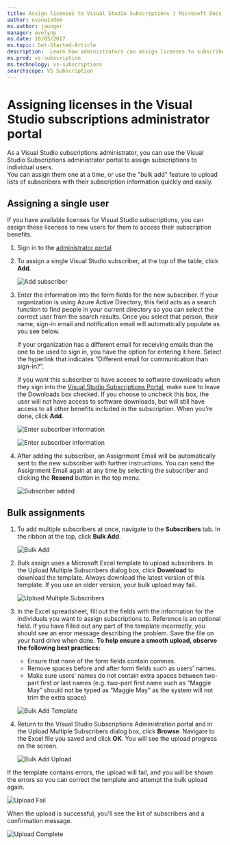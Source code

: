 ```yaml
---
title: Assign licenses to Visual Studio Subscriptions | Microsoft Docs
author: evanwindom
ms.author: jaunger
manager: evelynp
ms.date: 10/03/2017
ms.topic: Get-Started-Article
description:  Learn how administrators can assign licenses to subscribers
ms.prod: vs-subscription
ms.technology: vs-subscriptions
searchscope: VS Subscription
---
```


# Assigning licenses in the Visual Studio subscriptions administrator portal

As a Visual Studio subscriptions administrator, you can use the Visual Studio Subscriptions administrator portal to assign subscriptions to individual users.  
You can assign them one at a time, or use the "bulk add" feature to upload lists of subscribers with their subscription information quickly and easily. 

## Assigning a single user
If you have available licenses for Visual Studio subscriptions, you can assign these licenses to new users for them to access their subscription benefits. 
1.  Sign in to the [administrator portal](https://manage.visualstudio.com)

2.	To assign a single Visual Studio subscriber, at the top of the table, click **Add**.

    ![Add subscriber](_img\assign-license-add\assign-license-add.png)

3.	Enter the information into the form fields for the new subscriber. If your organization is using Azure Active Directory, this field acts as a search function to find people in your current directory so you can select the correct user from the search results. Once you select that person, their name, sign-in email and notification email will automatically populate as you see below. 

    If your organization has a different email for receiving emails than the one to be used to sign in, you have the option for entering it here. Select the hyperlink that indicates “Different email for communication than sign-in?”. 

    If you want this subscriber to have accees to software downloads when they sign into the [Visual Studio Subscriptions Portal](https:/my.visualstudio.com?wt.mc_id=o~msft~docs), make sure to leave the Downloads box checked. If you choose to uncheck this box, the user will not have access to software downloads, but will still have access to all other benefits included in the subscription. When you’re done, click **Add**.

    ![Enter subscriber information](_img\assign-license-add\add-subscriber-1.png)

    ![Enter subscriber information](_img\assign-license-add\add-subscriber-2.png)

4.	After adding the subscriber, an Assignment Email will be automatically sent to the new subscriber with further instructions. You can send the Assignment Email again at any time by selecting the subscriber and clicking the **Resend** button in the top menu.

    ![Subscriber added](_img\assign-license-add\add-subscriber-complete.png)

## Bulk assignments
1.	To add multiple subscribers at once, navigate to the **Subscribers** tab. In the ribbon at the top, click **Bulk Add**. 

    ![Bulk Add](_img\assign-license-add\bulk-assign-add.png)

2. Bulk assign uses a Microsoft Excel template to upload subscribers. In the Upload Multiple Subscribers dialog box, click **Download** to download the template. Always download the latest version of this template. If you use an older version, your bulk upload may fail.

    ![Upload Multiple Subscribers](_img\assign-license-add\bulk-assign-upload.png)

3.	In the Excel spreadsheet, fill out the fields with the information for the individuals you want to assign subscriptions to. Reference is an optional field. If you have filled out any part of the template incorrectly, you should see an error message describing the problem. Save the file on your hard drive when done.
**To help ensure a smooth upload, observe the following best practices:**
    - Ensure that none of the form fields contain commas.
    - Remove spaces before and after form fields such as users’ names.
    - Make sure users’ names do not contain extra spaces between two-part first or last names (e.g. two-part first name such as “Maggie May” should not be typed as “Maggie  May” as the system will not trim the extra space)

    ![Bulk Add Template](_img\assign-license-add\bulk-template.png)

4.	Return to the Visual Studio Subscriptions Administration portal and in the Upload Multiple Subscribers dialog box, click **Browse**. Navigate to the Excel file you saved and click **OK**. You will see the upload progress on the screen. 

    ![Bulk Add Upload](_img\assign-license-add\bulk-assign-upload-2.png)

If the template contains errors, the upload will fail, and you will be shown the errors so you can correct the template and attempt the bulk upload again.

   ![Upload Fail](_img\assign-license-add\bulk-assign-upload-fail.png)

When the upload is successful, you'll see the list of subscribers and a confirmation message.

   ![Upload Complete](_img\assign-license-add\bulk-assign-upload-complete.png)